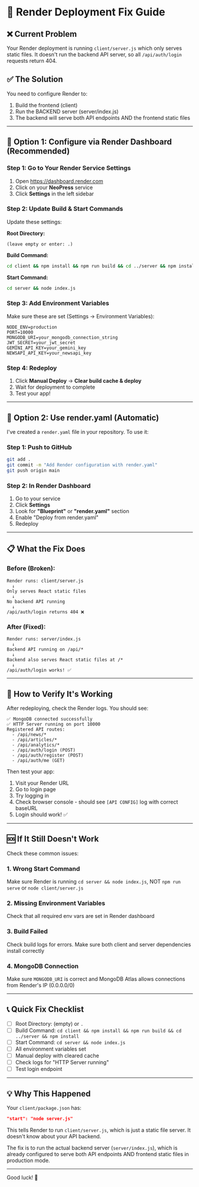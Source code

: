# 🚀 Render Deployment Fix Guide

## ❌ Current Problem

Your Render deployment is running `client/server.js` which only serves static files. It doesn't run the backend API server, so all `/api/auth/login` requests return 404.

## ✅ The Solution

You need to configure Render to:
1. Build the frontend (client)
2. Run the BACKEND server (server/index.js)
3. The backend will serve both API endpoints AND the frontend static files

---

## 🔧 Option 1: Configure via Render Dashboard (Recommended)

### Step 1: Go to Your Render Service Settings

1. Open https://dashboard.render.com
2. Click on your **NeoPress** service
3. Click **Settings** in the left sidebar

### Step 2: Update Build & Start Commands

Update these settings:

**Root Directory:**
```
(leave empty or enter: .)
```

**Build Command:**
```bash
cd client && npm install && npm run build && cd ../server && npm install
```

**Start Command:**
```bash
cd server && node index.js
```

### Step 3: Add Environment Variables

Make sure these are set (Settings → Environment Variables):

```
NODE_ENV=production
PORT=10000
MONGODB_URI=your_mongodb_connection_string
JWT_SECRET=your_jwt_secret
GEMINI_API_KEY=your_gemini_key
NEWSAPI_API_KEY=your_newsapi_key
```

### Step 4: Redeploy

1. Click **Manual Deploy** → **Clear build cache & deploy**
2. Wait for deployment to complete
3. Test your app!

---

## 🔧 Option 2: Use render.yaml (Automatic)

I've created a `render.yaml` file in your repository. To use it:

### Step 1: Push to GitHub

```bash
git add .
git commit -m "Add Render configuration with render.yaml"
git push origin main
```

### Step 2: In Render Dashboard

1. Go to your service
2. Click **Settings**
3. Look for **"Blueprint"** or **"render.yaml"** section
4. Enable "Deploy from render.yaml"
5. Redeploy

---

## 📋 What the Fix Does

### Before (Broken):
```
Render runs: client/server.js
  ↓
Only serves React static files
  ↓
No backend API running
  ↓
/api/auth/login returns 404 ❌
```

### After (Fixed):
```
Render runs: server/index.js
  ↓
Backend API running on /api/*
  ↓
Backend also serves React static files at /*
  ↓
/api/auth/login works! ✅
```

---

## 🧪 How to Verify It's Working

After redeploying, check the Render logs. You should see:

```
✅ MongoDB connected successfully
✅ HTTP Server running on port 10000
Registered API routes:
  - /api/news/*
  - /api/articles/*
  - /api/analytics/*
  - /api/auth/login (POST)
  - /api/auth/register (POST)
  - /api/auth/me (GET)
```

Then test your app:
1. Visit your Render URL
2. Go to login page
3. Try logging in
4. Check browser console - should see `[API CONFIG]` log with correct baseURL
5. Login should work! ✅

---

## 🆘 If It Still Doesn't Work

Check these common issues:

### 1. Wrong Start Command
Make sure Render is running `cd server && node index.js`, NOT `npm run serve` or `node client/server.js`

### 2. Missing Environment Variables
Check that all required env vars are set in Render dashboard

### 3. Build Failed
Check build logs for errors. Make sure both client and server dependencies install correctly

### 4. MongoDB Connection
Make sure `MONGODB_URI` is correct and MongoDB Atlas allows connections from Render's IP (0.0.0.0/0)

---

## 📞 Quick Fix Checklist

- [ ] Root Directory: (empty) or `.`
- [ ] Build Command: `cd client && npm install && npm run build && cd ../server && npm install`
- [ ] Start Command: `cd server && node index.js`
- [ ] All environment variables set
- [ ] Manual deploy with cleared cache
- [ ] Check logs for "HTTP Server running"
- [ ] Test login endpoint

---

## 💡 Why This Happened

Your `client/package.json` has:
```json
"start": "node server.js"
```

This tells Render to run `client/server.js`, which is just a static file server. It doesn't know about your API backend.

The fix is to run the actual backend server (`server/index.js`), which is already configured to serve both API endpoints AND frontend static files in production mode.

---

Good luck! 🚀
